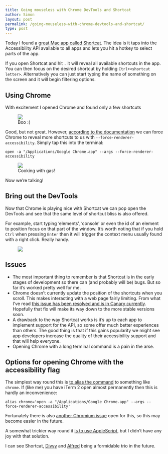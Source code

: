 ```yaml
---
title: Going mouseless with Chrome DevTools and Shortcat
author: Simon
layout: post
permalink: /going-mouseless-with-chrome-devtools-and-shortcat/
type: post
---
```

Today I found a [great Mac app called Shortcat][1]. The idea is it taps into the Accessibility API available to all apps and lets you hit a hotkey to select parts of the app.

If you open Shortcat and hit `.` it will reveal all available shortcuts in the app. You can then focus on the desired shortcut by holding `Ctrl+<shortcut letter>`. Alternatively you can just start typing the name of something on the screen and it will begin filtering options.

## Using Chrome

With excitement I opened Chrome and found only a few shortcuts

<figure class="Post-imgContainer">
    <a class="Post-imgLink js-imgPop" href="/assets/images/uploads/2013/06/Screen-Shot-2013-06-08-at-18.44.27.png">
        <img class="Post-imgElem" src="/assets/images/uploads/2013/06/Screen-Shot-2013-06-08-at-18.44.27.png">
    </a>
    <figcaption class="Post-imgCaption">
        Boo :(
    </figcaption>
</figure>

Good, but not great. However, [according to the documentation][2] we can force Chrome to reveal more shortcuts to us with `--force-renderer-accessibility`. Simply tap this into the terminal:

    open -a "/Applications/Google Chrome.app" --args --force-renderer-accessibility

<figure class="Post-imgContainer">
    <a class="Post-imgLink js-imgPop" href="/assets/images/uploads/2013/06/Screen-Shot-2013-06-08-at-18.46.14.png">
        <img class="Post-imgElem" src="/assets/images/uploads/2013/06/Screen-Shot-2013-06-08-at-18.46.14.png">
    </a>
    <figcaption class="Post-imgCaption">
        Cooking with gas!
    </figcaption>
</figure>

Now we&#8217;re talking!

## Bring out the DevTools

Now that Chrome is playing nice with Shortcat we can pop open the DevTools and see that the same level of shortcut bliss is also offered.

For example, start typing &#8216;elements&#8217;, &#8216;console&#8217; or even the id of an element to position focus on that part of the window. It&#8217;s worth noting that if you hold `Ctrl` when pressing `Enter` then it will trigger the context menu usually found with a right click. Really handy.

<figure class="Post-imgContainer">
    <a class="Post-imgLink js-imgPop" href="/assets/images/uploads/2013/06/Screen-Shot-2013-06-08-at-19.25.40.png">
        <img class="Post-imgElem" src="/assets/images/uploads/2013/06/Screen-Shot-2013-06-08-at-19.25.40.png">
    </a>
</figure>

## Issues

*   The most important thing to remember is that Shortcat is in the early stages of development so there can (and probably will be) bugs. But so far it&#8217;s worked pretty well for me.
*   Chrome doesn&#8217;t currently update the position of the shortcuts when you scroll. This makes interacting with a web page fairly limiting. From what I&#8217;ve read [this issue has been resolved and is in Canary currently][3]. Hopefully that fix will make its way down to the more stable versions soon.
*   A drawback to the way Shortcat works is it&#8217;s up to each app to implement support for the API, so some offer much better experiences than others. The good thing is that if this gains popularity we might see app developers increase the quality of their accessibility support and that will help everyone.
*   Opening Chrome with a long terminal command is a pain in the arse.

## Options for opening Chrome with the accessibility flag

The simplest way round this is [to alias the command][4] to something like `chrome`. If (like me) you have iTerm 2 open almost permanently then this is hardly an inconvenience:

    alias chrome='open -a "/Applications/Google Chrome.app" --args --force-renderer-accessibility'

Fortunately there is also [another Chromium issue][5] open for this, so this may become easier in the future.

A somewhat trickier way round it [is to use AppleScript][6], but I didn&#8217;t have any joy with that solution.

I can see Shortcat, [Divvy][7] and [Alfred][8] being a formidable trio in the future.

 [1]: http://shortcatapp.com/
 [2]: http://shortcatapp.com/readme.html
 [3]: https://code.google.com/p/chromium/issues/detail?id=222636
 [4]: http://www.moncefbelyamani.com/create-aliases-in-bash-profile-to-assign-shortcuts-for-common-terminal-commands/
 [5]: https://code.google.com/p/chromium/issues/detail?id=181531
 [6]: http://productforums.google.com/forum/#!msg/chrome/_CnkF0tj6xk/yynqSTnTNnUJ
 [7]: http://mizage.com/divvy/
 [8]: http://www.alfredapp.com/
